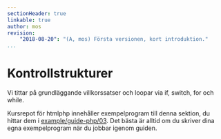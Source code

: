 ```yaml
---
sectionHeader: true
linkable: true
author: mos
revision:
    "2018-08-20": "(A, mos) Första versionen, kort introduktion."
...
```

Kontrollstrukturer
=======================

Vi tittar på grundläggande villkorssatser och loopar via if, switch, for och while.

Kursrepot för htmlphp innehåller exempelprogram till denna sektion, du hittar dem i [example/guide-php/03](https://github.com/dbwebb-se/htmlphp/tree/master/example/guide-php/03). Det bästa är alltid om du skriver dina egna exempelprogram när du jobbar igenom guiden.
